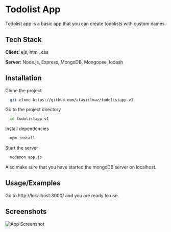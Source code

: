 
# Todolist App

Todolist app is a basic app that you can create todolists with custom names.
## Tech Stack

**Client:** ejs, html, css

**Server:** Node.js, Express, MongoDB, Mongoose, lodash


## Installation

Clone the project

```bash
  git clone https://github.com/atayiilmaz/todolistapp-v1
```

Go to the project directory

```bash
  cd todolistapp-v1
```

Install dependencies

```bash
  npm install
```

Start the server

```bash
  nodemon app.js
```

Also make sure that you have started the mongoDB server on localhost.
## Usage/Examples

Go to http://localhost:3000/ and you are ready to use.
## Screenshots

![App Screenshot](https://via.placeholder.com/468x300?text=App+Screenshot+Here)

